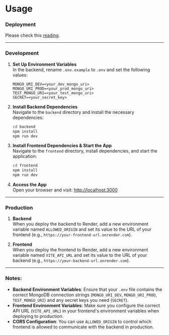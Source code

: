 # Usage


### Deployment

Please check this [reading](./temp/deployment.md).

---
### Development

1. **Set Up Environment Variables**  
   In the backend, rename `.env.example` to `.env` and set the following values:
   ```env
   MONGO_URI_DEV=<your_dev_mongo_uri>
   MONGO_URI_PROD=<your_prod_mongo_uri>
   TEST_MONGO_URI=<your_test_mongo_uri>
   SECRET=<your_secret_key>
   ```

2. **Install Backend Dependencies**  
   Navigate to the `backend` directory and install the necessary dependencies:
   ```sh
   cd backend
   npm install
   npm run dev
   ```

3. **Install Frontend Dependencies & Start the App**  
   Navigate to the `frontend` directory, install dependencies, and start the application:
   ```sh
   cd frontend
   npm install
   npm run dev
   ```

4. **Access the App**  
   Open your browser and visit: [http://localhost:3000](http://localhost:3000)

---

### Production

1. **Backend**  
   When you deploy the backend to Render, add a new environment variable named `ALLOWED_ORIGIN` and set its value to the URL of your frontend (e.g., `https://your-frontend-url.onrender.com`).

2. **Frontend**  
   When you deploy the frontend to Render, add a new environment variable named `VITE_API_URL` and set its value to the URL of your backend (e.g., `https://your-backend-url.onrender.com`).

---

### Notes:

- **Backend Environment Variables**: Ensure that your `.env` file contains the correct MongoDB connection strings (`MONGO_URI_DEV`, `MONGO_URI_PROD`, `TEST_MONGO_URI`) and any secret keys you need (`SECRET`).
- **Frontend Environment Variables**: Make sure you configure the correct API URL (`VITE_API_URL`) in your frontend's environment variables when deploying to production.
- **CORS Configuration**: You can use `ALLOWED_ORIGIN` to control which frontend is allowed to communicate with the backend in production. 

